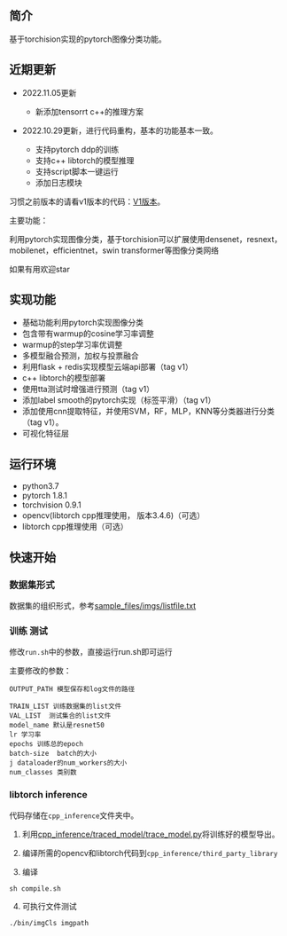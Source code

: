 
## 简介

基于torchision实现的pytorch图像分类功能。


## 近期更新

* 2022.11.05更新
    - 新添加tensorrt c++的推理方案

* 2022.10.29更新，进行代码重构，基本的功能基本一致。
    - 支持pytorch ddp的训练
    - 支持c++ libtorch的模型推理
    - 支持script脚本一键运行
    - 添加日志模块

习惯之前版本的请看v1版本的代码：[V1版本](https://github.com/lxztju/pytorch_classification/tree/v1)。


主要功能：

利用pytorch实现图像分类，基于torchision可以扩展使用densenet，resnext，mobilenet，efficientnet，swin transformer等图像分类网络

如果有用欢迎star

## 实现功能
* 基础功能利用pytorch实现图像分类
* 包含带有warmup的cosine学习率调整
* warmup的step学习率优调整
* 多模型融合预测，加权与投票融合
* 利用flask + redis实现模型云端api部署（tag v1）
* c++ libtorch的模型部署
* 使用tta测试时增强进行预测（tag v1）
* 添加label smooth的pytorch实现（标签平滑）（tag v1）
* 添加使用cnn提取特征，并使用SVM，RF，MLP，KNN等分类器进行分类（tag v1）。
* 可视化特征层

## 运行环境
* python3.7
* pytorch 1.8.1
* torchvision 0.9.1
* opencv(libtorch cpp推理使用， 版本3.4.6)（可选）
* libtorch cpp推理使用（可选）



## 快速开始

### 数据集形式
 数据集的组织形式，参考[sample_files/imgs/listfile.txt](https://github.com/lxztju/pytorch_classification/blob/master/sample_files/imgs/listfile.txt)


### 训练 测试

修改`run.sh`中的参数，直接运行run.sh即可运行


主要修改的参数：

```
OUTPUT_PATH 模型保存和log文件的路径

TRAIN_LIST 训练数据集的list文件
VAL_LIST  测试集合的list文件
model_name 默认是resnet50
lr 学习率
epochs 训练总的epoch
batch-size  batch的大小
j dataloader的num_workers的大小
num_classes 类别数
```


### libtorch inference


代码存储在`cpp_inference`文件夹中。

1. 利用[cpp_inference/traced_model/trace_model.py](https://github.com/lxztju/pytorch_classification/blob/master/cpp_inference/traced_model/trace_model.py)将训练好的模型导出。
2. 编译所需的opencv和libtorch代码到`cpp_inference/third_party_library`

3. 编译
```
sh compile.sh
```

4. 可执行文件测试
```
./bin/imgCls imgpath
```


